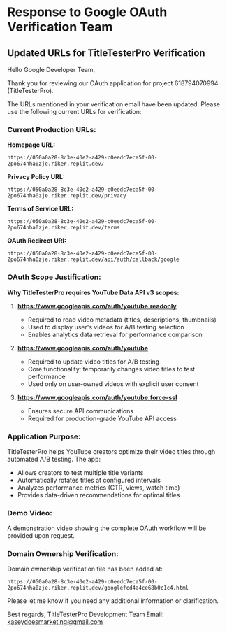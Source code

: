 # Response to Google OAuth Verification Team

## Updated URLs for TitleTesterPro Verification

Hello Google Developer Team,

Thank you for reviewing our OAuth application for project 618794070994 (TitleTesterPro). 

The URLs mentioned in your verification email have been updated. Please use the following current URLs for verification:

### Current Production URLs:

**Homepage URL:**
```
https://050a0a28-8c3e-40e2-a429-c0eedc7eca5f-00-2po674nha0zje.riker.replit.dev/
```

**Privacy Policy URL:**
```
https://050a0a28-8c3e-40e2-a429-c0eedc7eca5f-00-2po674nha0zje.riker.replit.dev/privacy
```

**Terms of Service URL:**
```
https://050a0a28-8c3e-40e2-a429-c0eedc7eca5f-00-2po674nha0zje.riker.replit.dev/terms
```

**OAuth Redirect URI:**
```
https://050a0a28-8c3e-40e2-a429-c0eedc7eca5f-00-2po674nha0zje.riker.replit.dev/api/auth/callback/google
```

### OAuth Scope Justification:

**Why TitleTesterPro requires YouTube Data API v3 scopes:**

1. **https://www.googleapis.com/auth/youtube.readonly**
   - Required to read video metadata (titles, descriptions, thumbnails)
   - Used to display user's videos for A/B testing selection
   - Enables analytics data retrieval for performance comparison

2. **https://www.googleapis.com/auth/youtube**
   - Required to update video titles for A/B testing
   - Core functionality: temporarily changes video titles to test performance
   - Used only on user-owned videos with explicit user consent

3. **https://www.googleapis.com/auth/youtube.force-ssl**
   - Ensures secure API communications
   - Required for production-grade YouTube API access

### Application Purpose:
TitleTesterPro helps YouTube creators optimize their video titles through automated A/B testing. The app:
- Allows creators to test multiple title variants
- Automatically rotates titles at configured intervals
- Analyzes performance metrics (CTR, views, watch time)
- Provides data-driven recommendations for optimal titles

### Demo Video:
A demonstration video showing the complete OAuth workflow will be provided upon request.

### Domain Ownership Verification:
Domain ownership verification file has been added at:
```
https://050a0a28-8c3e-40e2-a429-c0eedc7eca5f-00-2po674nha0zje.riker.replit.dev/googlefcd4a4ce68b0c1c4.html
```

Please let me know if you need any additional information or clarification.

Best regards,
TitleTesterPro Development Team
Email: kaseydoesmarketing@gmail.com